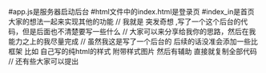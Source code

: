 #app.js是服务器启动后台
#html文件中的index.html是登录页
#index_in是首页大家的想法一起来实现其他的功能
// 我就是 突发奇想 ,写了一个这个后台的代码，但是后面也不清楚要写一些什么
// 大家可以来分享给我你的思路，然后在我能力之上的我尽量完成
// 虽然我这是写了一个后台的  后续的话没准会添加一些比框架 比如  自己写的纯html的样式  附带样式图片 然后有辅助 直接就复制全部代码
// 还有些大家可以提出
